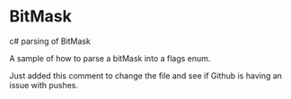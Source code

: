 # BitMask
c# parsing of BitMask

A sample of how to parse a bitMask into a flags enum. 

Just added this comment to change the file and see if Github is having an issue with pushes.